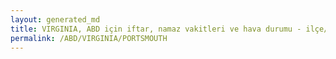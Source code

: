 ```yaml
---
layout: generated_md
title: VIRGINIA, ABD için iftar, namaz vakitleri ve hava durumu - ilçe/eyalet seç
permalink: /ABD/VIRGINIA/PORTSMOUTH
---
```


<script type="text/javascript">
  var country = ABD;
  var city = VIRGINIA;
  var state = PORTSMOUTH;
  var lat = 72;
  var lon = 21;
</script>
